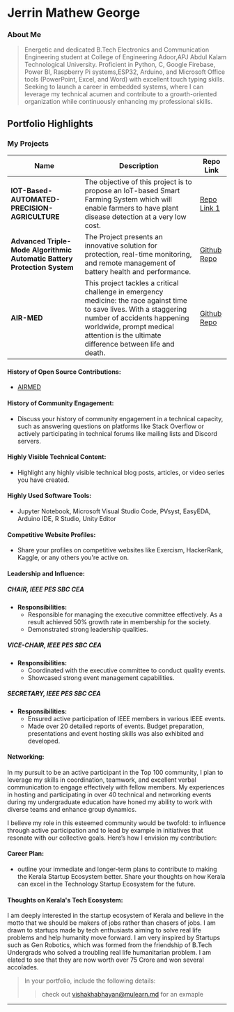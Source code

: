 # Jerrin Mathew George  

### About Me

> Energetic and dedicated B.Tech Electronics and Communication Engineering student at College of Engineering Adoor,APJ Abdul Kalam Technological University. Proficient in Python, C, Google Firebase, Power BI, Raspberry Pi systems,ESP32, Arduino, and Microsoft Office tools (PowerPoint, Excel, and Word) with excellent touch typing skills. Seeking to launch a career in embedded systems, where I can leverage my technical acumen and contribute to a growth-oriented organization while continuously enhancing my professional skills.



## Portfolio Highlights

### My Projects

| Name                | Description                                                               | Repo Link                                                      |
|---------------------|---------------------------------------------------------------------------|----------------------------------------------------------------|
| **IOT-Based-AUTOMATED-PRECISION-AGRICULTURE**  | The objective of this project is to propose an IoT-based Smart Farming System which will enable farmers to have plant disease detection at a very low cost. | [Repo Link 1](https://github.com/jerrinmg/IOT-Based-AUTOMATED-PRECISION-AGRICULTURE) |
| **Advanced Triple-Mode Algorithmic Automatic Battery Protection System**  | The Project presents an innovative solution for protection, real-time monitoring, and remote management of battery health and performance. | [Github Repo](https://github.com/jerrinmg/Advanced-Triple-Mode-Algorithmic-Automatic-Battery-Protection-System/tree/main) |
| **AIR-MED**  | This project tackles a critical challenge in emergency medicine: the race against time to save lives. With a staggering number of accidents happening worldwide, prompt medical attention is the ultimate difference between life and death.| [Github Repo](https://github.com/Anantha9004/AIR-MED) |



#### History of Open Source Contributions:

- [AIRMED](https://github.com/Anantha9004/AIR-MED)


#### History of Community Engagement:

-  Discuss your history of community engagement in a technical capacity, such as answering questions on platforms like Stack Overflow or actively participating in technical forums like mailing lists and Discord servers.

#### Highly Visible Technical Content:

- Highlight any highly visible technical blog posts, articles, or video series you have created.

#### Highly Used Software Tools:

- Jupyter Notebook, Microsoft Visual Studio Code, PVsyst, EasyEDA, Arduino IDE, R Studio, Unity Editor

#### Competitive Website Profiles:

- Share your profiles on competitive websites like Exercism, HackerRank, Kaggle, or any others you're active on.

#### Leadership and Influence:

##### CHAIR, IEEE PES SBC CEA
- **Responsibilities:**
  - Responsible for managing the executive committee effectively. As a result achieved 50% growth rate in membership for the society.
  - Demonstrated strong leadership qualities.

##### VICE-CHAIR, IEEE PES SBC CEA
- **Responsibilities:**
  - Coordinated with the executive committee to conduct quality events.
  - Showcased strong event management capabilities.

##### SECRETARY, IEEE PES SBC CEA
- **Responsibilities:**
  - Ensured active participation of IEEE members in various IEEE events.
  - Made over 20 detailed reports of events. Budget preparation, presentations and event hosting skills was also exhibited and developed.


#### Networking:

In my pursuit to be an active participant in the Top 100 community, I plan to leverage my skills in coordination, teamwork, and excellent verbal communication to engage effectively with fellow members. My experiences in hosting and participating in over 40 technical and networking events during my undergraduate education have honed my ability to work with diverse teams and enhance group dynamics.

I believe my role in this esteemed community would be twofold: to influence through active participation and to lead by example in initiatives that resonate with our collective goals. Here’s how I envision my contribution:

#### Career Plan:

- outline your immediate and longer-term plans to contribute to making the Kerala Startup Ecosystem better. Share your thoughts on how Kerala can excel in the Technology Startup Ecosystem for the future. 

#### Thoughts on Kerala's Tech Ecosystem:

I am deeply interested in the startup ecosystem of Kerala and believe in the motto that we should be makers of jobs rather than chasers of jobs. I am drawn to startups made by tech enthusiasts aiming to solve real life problems and help humanity move forward.  I am very inspired by Startups such as Gen Robotics, which was formed from the friendship of B.Tech Undergrads who solved a troubling real life humanitarian problem. I am elated to see that they are now worth over 75 Crore and won several accolades.


> In your portfolio, include the following details:
>> check out [vishakhabhayan@mulearn.md](./profile/vishakhabhayan@mulearn.md) for an exmaple

---
